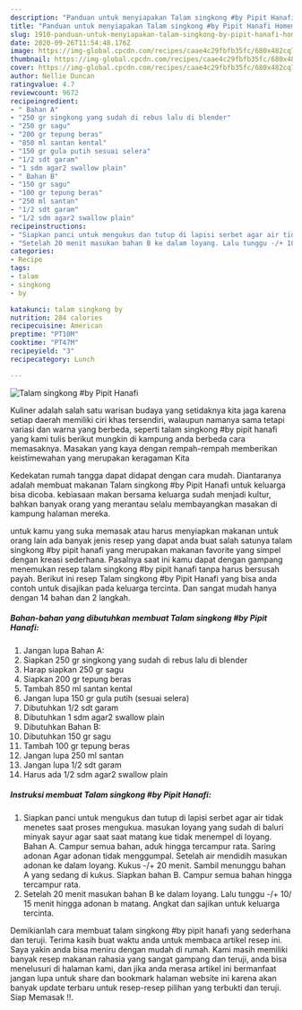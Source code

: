 ```yaml
---
description: "Panduan untuk menyiapakan Talam singkong #by Pipit Hanafi Homemade"
title: "Panduan untuk menyiapakan Talam singkong #by Pipit Hanafi Homemade"
slug: 1910-panduan-untuk-menyiapakan-talam-singkong-by-pipit-hanafi-homemade
date: 2020-09-26T11:54:48.176Z
image: https://img-global.cpcdn.com/recipes/caae4c29fbfb35fc/680x482cq70/talam-singkong-by-pipit-hanafi-foto-resep-utama.jpg
thumbnail: https://img-global.cpcdn.com/recipes/caae4c29fbfb35fc/680x482cq70/talam-singkong-by-pipit-hanafi-foto-resep-utama.jpg
cover: https://img-global.cpcdn.com/recipes/caae4c29fbfb35fc/680x482cq70/talam-singkong-by-pipit-hanafi-foto-resep-utama.jpg
author: Nellie Duncan
ratingvalue: 4.7
reviewcount: 9672
recipeingredient:
- " Bahan A"
- "250 gr singkong yang sudah di rebus lalu di blender"
- "250 gr sagu"
- "200 gr tepung beras"
- "850 ml santan kental"
- "150 gr gula putih sesuai selera"
- "1/2 sdt garam"
- "1 sdm agar2 swallow plain"
- " Bahan B"
- "150 gr sagu"
- "100 gr tepung beras"
- "250 ml santan"
- "1/2 sdt garam"
- "1/2 sdm agar2 swallow plain"
recipeinstructions:
- "Siapkan panci untuk mengukus dan tutup di lapisi serbet agar air tidak menetes saat proses mengukua. masukan loyang yang sudah di baluri minyak sayur agar saat saat matang kue tidak menempel di loyang. Bahan A. Campur semua bahan, aduk hingga tercampur rata. Saring adonan Agar adonan tidak menggumpal. Setelah air mendidih masukan adonan ke dalam loyang. Kukus -/+ 20 menit. Sambil menunggu bahan A yang sedang di kukus. Siapkan bahan B. Campur semua bahan hingga tercampur rata."
- "Setelah 20 menit masukan bahan B ke dalam loyang. Lalu tunggu -/+ 10/ 15 menit hingga adonan b matang. Angkat dan sajikan untuk keluarga tercinta."
categories:
- Recipe
tags:
- talam
- singkong
- by

katakunci: talam singkong by 
nutrition: 284 calories
recipecuisine: American
preptime: "PT10M"
cooktime: "PT47M"
recipeyield: "3"
recipecategory: Lunch

---
```



![Talam singkong #by Pipit Hanafi](https://img-global.cpcdn.com/recipes/caae4c29fbfb35fc/680x482cq70/talam-singkong-by-pipit-hanafi-foto-resep-utama.jpg)

Kuliner adalah salah satu warisan budaya yang setidaknya kita jaga karena setiap daerah memiliki ciri khas tersendiri, walaupun namanya sama tetapi variasi dan warna yang berbeda, seperti talam singkong #by pipit hanafi yang kami tulis berikut mungkin di kampung anda berbeda cara memasaknya. Masakan yang kaya dengan rempah-rempah memberikan keistimewahan yang merupakan keragaman Kita

Kedekatan rumah tangga dapat didapat dengan cara mudah. Diantaranya adalah membuat makanan Talam singkong #by Pipit Hanafi untuk keluarga bisa dicoba. kebiasaan makan bersama keluarga sudah menjadi kultur, bahkan banyak orang yang merantau selalu membayangkan masakan di kampung halaman mereka.



untuk kamu yang suka memasak atau harus menyiapkan makanan untuk orang lain ada banyak jenis resep yang dapat anda buat salah satunya talam singkong #by pipit hanafi yang merupakan makanan favorite yang simpel dengan kreasi sederhana. Pasalnya saat ini kamu dapat dengan gampang menemukan resep talam singkong #by pipit hanafi tanpa harus bersusah payah.
Berikut ini resep Talam singkong #by Pipit Hanafi yang bisa anda contoh untuk disajikan pada keluarga tercinta. Dan sangat mudah hanya dengan 14 bahan dan 2 langkah.


<!--inarticleads1-->

##### Bahan-bahan yang dibutuhkan membuat Talam singkong #by Pipit Hanafi:

1. Jangan lupa  Bahan A:
1. Siapkan 250 gr singkong yang sudah di rebus lalu di blender
1. Harap siapkan 250 gr sagu
1. Siapkan 200 gr tepung beras
1. Tambah 850 ml santan kental
1. Jangan lupa 150 gr gula putih (sesuai selera)
1. Dibutuhkan 1/2 sdt garam
1. Dibutuhkan 1 sdm agar2 swallow plain
1. Dibutuhkan  Bahan B:
1. Dibutuhkan 150 gr sagu
1. Tambah 100 gr tepung beras
1. Jangan lupa 250 ml santan
1. Jangan lupa 1/2 sdt garam
1. Harus ada 1/2 sdm agar2 swallow plain




<!--inarticleads2-->

##### Instruksi membuat  Talam singkong #by Pipit Hanafi:

1. Siapkan panci untuk mengukus dan tutup di lapisi serbet agar air tidak menetes saat proses mengukua. masukan loyang yang sudah di baluri minyak sayur agar saat saat matang kue tidak menempel di loyang. Bahan A. Campur semua bahan, aduk hingga tercampur rata. Saring adonan Agar adonan tidak menggumpal. Setelah air mendidih masukan adonan ke dalam loyang. Kukus -/+ 20 menit. Sambil menunggu bahan A yang sedang di kukus. Siapkan bahan B. Campur semua bahan hingga tercampur rata.
1. Setelah 20 menit masukan bahan B ke dalam loyang. Lalu tunggu -/+ 10/ 15 menit hingga adonan b matang. Angkat dan sajikan untuk keluarga tercinta.




Demikianlah cara membuat talam singkong #by pipit hanafi yang sederhana dan teruji. Terima kasih buat waktu anda untuk membaca artikel resep ini. Saya yakin anda bisa meniru dengan mudah di rumah. Kami masih memiliki banyak resep makanan rahasia yang sangat gampang dan teruji, anda bisa menelusuri di halaman kami, dan jika anda merasa artikel ini bermanfaat jangan lupa untuk share dan bookmark halaman website ini karena akan banyak update terbaru untuk resep-resep pilihan yang terbukti dan teruji. Siap Memasak !!. 
